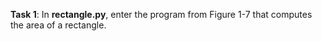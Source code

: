 **Task 1**: In **rectangle.py**, enter the program from Figure 1-7 that computes the area of a rectangle.
